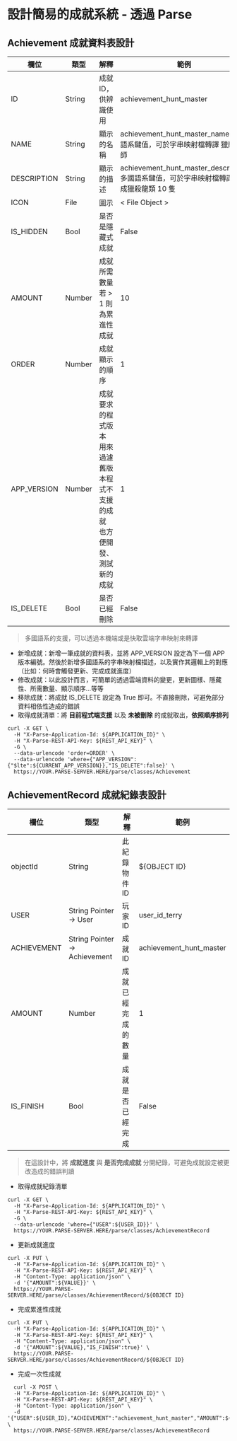 # 設計簡易的成就系統 - 透過 Parse

## Achievement 成就資料表設計

| 欄位 | 類型 | 解釋 | 範例 |
| --- | --- | --- | --- |
| ID | String | 成就 ID，供辨識使用 | achievement\_hunt\_master |
| NAME | String | 顯示的名稱 | achievement\_hunt\_master\_name   多國語系鍵值，可於字串映射檔轉譯   獵龍大師 |
| DESCRIPTION | String | 顯示的描述 | achievement\_hunt\_master\_description   多國語系鍵值，可於字串映射檔轉譯   完成獵殺龍類 10 隻 |
| ICON | File | 圖示 | &lt; File Object &gt; |
| IS\_HIDDEN | Bool | 是否是隱藏式成就 | False |
| AMOUNT | Number | 成就所需數量   若 &gt; 1 則為累進性成就 | 10 |
| ORDER | Number | 成就顯示的順序 | 1 |
| APP\_VERSION | Number | 成就要求的程式版本   用來過濾舊版本程式不支援的成就   也方便開發、測試新的成就 | 1 |
| IS\_DELETE | Bool | 是否已經刪除 | False |

> 多國語系的支援，可以透過本機端或是快取雲端字串映射來轉譯

* 新增成就：新增一筆成就的資料表，並將 APP\_VERSION 設定為下一個 APP 版本編號。然後於新增多國語系的字串映射檔描述，以及實作其邏輯上的對應（比如：何時會觸發更新、完成成就進度）
* 修改成就：以此設計而言，可簡單的透過雲端資料的變更，更新圖樣、隱藏性、所需數量、顯示順序...等等
* 移除成就：將成就 IS\_DELETE 設定為 True 即可。不直接刪除，可避免部分資料相依性造成的錯誤
* 取得成就清單：將 **目前程式端支援** 以及 **未被刪除** 的成就取出，**依照順序排列**

```text
curl -X GET \
  -H "X-Parse-Application-Id: ${APPLICATION_ID}" \
  -H "X-Parse-REST-API-Key: ${REST_API_KEY}" \
  -G \
  --data-urlencode 'order=ORDER' \
  --data-urlencode 'where={"APP_VERSION":{"$lte":${CURRENT_APP_VERSION}},"IS_DELETE":false}' \
  https://YOUR.PARSE-SERVER.HERE/parse/classes/Achievement
```

## AchievementRecord 成就紀錄表設計

| 欄位 | 類型 | 解釋 | 範例 |
| --- | --- | --- | --- |
| objectId | String | 此紀錄物件 ID | ${OBJECT ID} |
| USER | String   Pointer -&gt; User | 玩家 ID | user\_id\_terry |
| ACHIEVEMENT | String   Pointer -&gt; Achievement | 成就 ID | achievement\_hunt\_master |
| AMOUNT | Number | 成就已經完成的數量 | 1 |
| IS\_FINISH | Bool | 成就是否已經完成 | False |

> 在這設計中，將 **成就進度** 與 **是否完成成就** 分開紀錄，可避免成就設定被更改造成的錯誤判讀

* 取得成就紀錄清單

```text
curl -X GET \
  -H "X-Parse-Application-Id: ${APPLICATION_ID}" \
  -H "X-Parse-REST-API-Key: ${REST_API_KEY}" \
  -G \
  --data-urlencode 'where={"USER":${USER_ID}}' \
  https://YOUR.PARSE-SERVER.HERE/parse/classes/AchievementRecord
```

* 更新成就進度

```text
curl -X PUT \
  -H "X-Parse-Application-Id: ${APPLICATION_ID}" \
  -H "X-Parse-REST-API-Key: ${REST_API_KEY}" \
  -H "Content-Type: application/json" \
  -d '{"AMOUNT":${VALUE}}' \
  https://YOUR.PARSE-SERVER.HERE/parse/classes/AchievementRecord/${OBJECT ID}
```

* 完成累進性成就

```text
curl -X PUT \
  -H "X-Parse-Application-Id: ${APPLICATION_ID}" \
  -H "X-Parse-REST-API-Key: ${REST_API_KEY}" \
  -H "Content-Type: application/json" \
  -d '{"AMOUNT":${VALUE},"IS_FINISH":true}' \
  https://YOUR.PARSE-SERVER.HERE/parse/classes/AchievementRecord/${OBJECT ID}
```

* 完成一次性成就

```text
  curl -X POST \
  -H "X-Parse-Application-Id: ${APPLICATION_ID}" \
  -H "X-Parse-REST-API-Key: ${REST_API_KEY}" \
  -H "Content-Type: application/json" \
  -d '{"USER":${USER_ID},"ACHIEVEMENT":"achievement_hunt_master","AMOUNT":${VALUE},"IS_FINISH":true}' \
  https://YOUR.PARSE-SERVER.HERE/parse/classes/AchievementRecord
```

